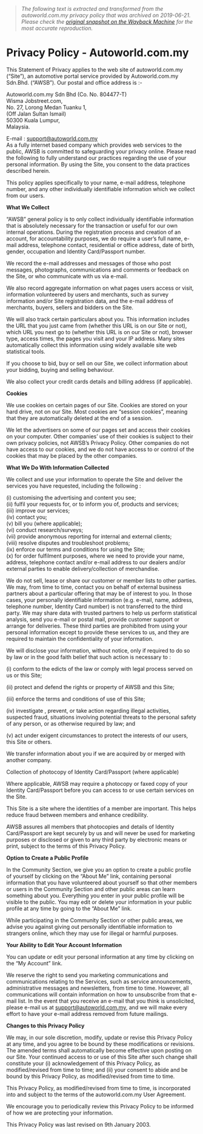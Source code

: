 > *The following text is extracted and transformed from the autoworld.com.my privacy policy that was archived on 2019-06-21. Please check the [original snapshot on the Wayback Machine](https://web.archive.org/web/20190621115904id_/http%3A//autoworld.com.my/news/privacy-policy) for the most accurate reproduction.*

# Privacy Policy - Autoworld.com.my

This Statement of Privacy applies to the web site of autoworld.com.my (“Site”), an automotive portal service provided by Autoworld.com.my Sdn.Bhd. (“AWSB”). Our postal and office address is :-

Autoworld.com.my Sdn Bhd (Co. No. 804477-T)  
Wisma Jobstreet.com,  
No. 27, Lorong Medan Tuanku 1,  
(Off Jalan Sultan Ismail)  
50300 Kuala Lumpur,  
Malaysia.

E-mail : [support@autoworld.com.my](mailto:support@autoworld.com.my)  
As a fully internet based company which provides web services to the public, AWSB is committed to safeguarding your privacy online. Please read the following to fully understand our practices regarding the use of your personal information. By using the Site, you consent to the data practices described herein.

This policy applies specifically to your name, e-mail address, telephone number, and any other individually identifiable information which we collect from our users.

**What We Collect**

“AWSB” general policy is to only collect individually identifiable information that is absolutely necessary for the transaction or useful for our own internal operations. During the registration process and creation of an account, for accountability purposes, we do require a user’s full name, e-mail address, telephone contact, residential or office address, date of birth, gender, occupation and Identity Card/Passport number.

We record the e-mail addresses and messages of those who post messages, photographs, communications and comments or feedback on the Site, or who communicate with us via e-mail.

We also record aggregate information on what pages users access or visit, information volunteered by users and merchants, such as survey information and/or Site registration data, and the e-mail address of merchants, buyers, sellers and bidders on the Site.

We will also track certain particulars about you. This information includes the URL that you just came from (whether this URL is on our Site or not), which URL you next go to (whether this URL is on our Site or not), browser type, access times, the pages you visit and your IP address. Many sites automatically collect this information using widely available site web statistical tools.

If you choose to bid, buy or sell on our Site, we collect information about your bidding, buying and selling behaviour.

We also collect your credit cards details and billing address (if applicable).

**Cookies**

We use cookies on certain pages of our Site. Cookies are stored on your hard drive, not on our Site. Most cookies are “session cookies”, meaning that they are automatically deleted at the end of a session.

We let the advertisers on some of our pages set and access their cookies on your computer. Other companies’ use of their cookies is subject to their own privacy policies, not AWSB’s Privacy Policy. Other companies do not have access to our cookies, and we do not have access to or control of the cookies that may be placed by the other companies.

**What We Do With Information Collected**

We collect and use your information to operate the Site and deliver the services you have requested, including the following :

(i) customising the advertising and content you see;  
(ii) fulfil your requests for, or to inform you of, products and services;  
(iii) improve our services;  
(iv) contact you;  
(v) bill you (where applicable);  
(vi) conduct research/surveys;  
(vii) provide anonymous reporting for internal and external clients;  
(viii) resolve disputes and troubleshoot problems;  
(ix) enforce our terms and conditions for using the Site;  
(x) for order fulfilment purposes, where we need to provide your name, address, telephone contact and/or e-mail address to our dealers and/or external parties to enable delivery/collection of merchandise.

We do not sell, lease or share our customer or member lists to other parties. We may, from time to time, contact you on behalf of external business partners about a particular offering that may be of interest to you. In those cases, your personally identifiable information (e.g. e-mail, name, address, telephone number, Identity Card number) is not transferred to the third party. We may share data with trusted partners to help us perform statistical analysis, send you e-mail or postal mail, provide customer support or arrange for deliveries. These third parties are prohibited from using your personal information except to provide these services to us, and they are required to maintain the confidentiality of your information.

We will disclose your information, without notice, only if required to do so by law or in the good faith belief that such action is necessary to :

(i) conform to the edicts of the law or comply with legal process served on us or this Site;

(ii) protect and defend the rights or property of AWSB and this Site;

(iii) enforce the terms and conditions of use of this Site;

(iv) investigate , prevent, or take action regarding illegal activities, suspected fraud, situations involving potential threats to the personal safety of any person, or as otherwise required by law; and

(v) act under exigent circumstances to protect the interests of our users, this Site or others.

We transfer information about you if we are acquired by or merged with another company.

Collection of photocopy of Identity Card/Passport (where applicable)

Where applicable, AWSB may require a photocopy or faxed copy of your Identity Card/Passport before you can access to or use certain services on the Site.

This Site is a site where the identities of a member are important. This helps reduce fraud between members and enhance credibility.

AWSB assures all members that photocopies and details of Identity Card/Passport are kept securely by us and will never be used for marketing purposes or disclosed or given to any third party by electronic means or print, subject to the terms of this Privacy Policy.

**Option to Create a Public Profile**

In the Community Section, we give you an option to create a public profile of yourself by clicking on the “About Me” link, containing personal information that you have volunteered about yourself so that other members or users in the Community Section and other public areas can learn something about you. Everything you enter in your public profile will be visible to the public. You may edit or delete your information in your public profile at any time by going to the “About Me” link.

While participating in the Community Section or other public areas, we advise you against giving out personally identifiable information to strangers online, which they may use for illegal or harmful purposes.

**Your Ability to Edit Your Account Information**

You can update or edit your personal information at any time by clicking on the “My Account” link.

We reserve the right to send you marketing communications and communications relating to the Services, such as service announcements, administrative messages and newsletters, from time to time. However, all communications will contain information on how to unsubscribe from that e-mail list. In the event that you receive an e-mail that you think is unsolicited, please e-mail us at support@autoworld.com.my, and we will make every effort to have your e-mail address removed from future mailings.

**Changes to this Privacy Policy**

We may, in our sole discretion, modify, update or revise this Privacy Policy at any time, and you agree to be bound by these modifications or revisions. The amended terms shall automatically become effective upon posting on our Site. Your continued access to or use of this Site after such change shall constitute your (i) acknowledgement of this Privacy Policy, as modified/revised from time to time; and (ii) your consent to abide and be bound by this Privacy Policy, as modified/revised from time to time.

This Privacy Policy, as modified/revised from time to time, is incorporated into and subject to the terms of the autoworld.com.my User Agreement.

We encourage you to periodically review this Privacy Policy to be informed of how we are protecting your information.

This Privacy Policy was last revised on 9th January 2003.
